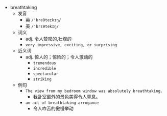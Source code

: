 - breathtaking
  - 发音
    - 英 `/'breθteɪkɪŋ/`
    - 美 `/'brɛθtekɪŋ/`
  - 词义
    - adj. 令人赞叹的,壮观的
    - `very impressive, exciting, or surprising`
  - 近义词
    - adj. 惊人的；惊险的；令人激动的
      - `tremendous`
      - `incredible`
      - `spectacular`
      - `striking`
  - 例句
    - `The view from my bedroom window was absolutely breathtaking.`
      - 我卧室窗外的景色美得令人窒息。
    - `an act of breathtaking arrogance`
      - 令人咋舌的傲慢举动


